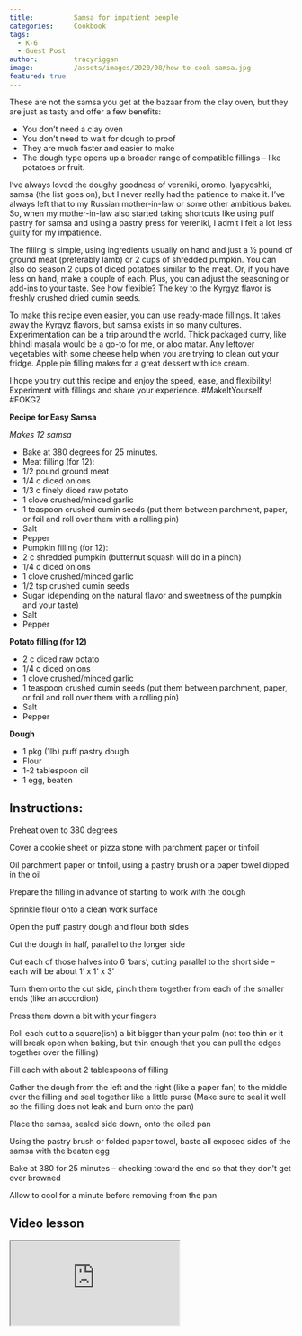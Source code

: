 ```yaml
---
title: 			Samsa for impatient people
categories:		Cookbook
tags:
  - K-6
  - Guest Post
author:			tracyriggan
image:			/assets/images/2020/08/how-to-cook-samsa.jpg
featured: true
---
```



These are not the samsa you get at the bazaar from the clay oven, but they are just as tasty and offer a few benefits:

- You don’t need a clay oven
- You don’t need to wait for dough to proof
- They are much faster and easier to make
- The dough type opens up a broader range of compatible fillings – like potatoes or fruit.

I’ve always loved the doughy goodness of vereniki, oromo, lyapyoshki, samsa (the list goes on), but I never really had the patience to make it. I’ve always left that to my Russian mother-in-law or some other ambitious baker. So, when my mother-in-law also started taking shortcuts like using puff pastry for samsa and using a pastry press for vereniki, I admit I felt a lot less guilty for my impatience.

The filling is simple, using ingredients usually on hand and just a ½ pound of ground meat (preferably lamb) or 2 cups of shredded pumpkin. You can also do season 2 cups of diced potatoes similar to the meat. Or, if you have less on hand, make a couple of each. Plus, you can adjust the seasoning or add-ins to your taste. See how flexible? The key to the Kyrgyz flavor is freshly crushed dried cumin seeds.

To make this recipe even easier, you can use ready-made fillings. It takes away the Kyrgyz flavors, but samsa exists in so many cultures. Experimentation can be a trip around the world. Thick packaged curry, like bhindi masala would be a go-to for me, or aloo matar. Any leftover vegetables with some cheese help when you are trying to clean out your fridge. Apple pie filling makes for a great dessert with ice cream.  

I hope you try out this recipe and enjoy the speed, ease, and flexibility! Experiment with fillings and share your experience. #MakeItYourself #FOKGZ

**Recipe for Easy Samsa**

*Makes 12 samsa*

- Bake at 380 degrees for 25 minutes.
- Meat filling (for 12):
- 1/2 pound ground meat
- 1/4 c diced onions
- 1/3 c finely diced raw potato  
- 1 clove crushed/minced garlic
- 1 teaspoon crushed cumin seeds (put them between parchment, paper, or foil and roll over them with a rolling pin)
- Salt
- Pepper
- Pumpkin filling (for 12):
- 2 c shredded pumpkin (butternut squash will do in a pinch)
- 1/4 c diced onions
- 1 clove crushed/minced garlic
- 1/2 tsp crushed cumin seeds
- Sugar (depending on the natural flavor and sweetness of the pumpkin and your taste)
- Salt
- Pepper

**Potato filling (for 12)**

- 2 c diced raw potato
- 1/4 c diced onions
- 1 clove crushed/minced garlic
- 1 teaspoon crushed cumin seeds (put them between parchment, paper, or foil and roll over them with a rolling pin)
- Salt
- Pepper

**Dough**

- 1 pkg (1lb) puff pastry dough
- Flour
- 1-2 tablespoon oil
- 1 egg, beaten

## Instructions:

Preheat oven to 380 degrees

Cover a cookie sheet or pizza stone with parchment paper or tinfoil

Oil parchment paper or tinfoil, using a pastry brush or a paper towel dipped in the oil

Prepare the filling in advance of starting to work with the dough

Sprinkle flour onto a clean work surface

Open the puff pastry dough and flour both sides

Cut the dough in half, parallel to the longer side

Cut each of those halves into 6 ‘bars’, cutting parallel to the short side – each will be about 1’ x 1’ x 3’

Turn them onto the cut side, pinch them together from each of the smaller ends (like an accordion)

Press them down a bit with your fingers

Roll each out to a square(ish) a bit bigger than your palm (not too thin or it will break open when baking, but thin enough that you can pull the edges together over the filling)

Fill each with about 2 tablespoons of filling

Gather the dough from the left and the right (like a paper fan) to the middle over the filling and seal together like a little purse (Make sure to seal it well so the filling does not leak and burn onto the pan)

Place the samsa, sealed side down, onto the oiled pan

Using the pastry brush or folded paper towel, baste all exposed sides of the samsa with the beaten egg

Bake at 380 for 25 minutes – checking toward the end so that they don’t get over browned

Allow to cool for a minute before removing from the pan

## Video lesson 

<div class="embed-responsive embed-responsive-16by9">
  <iframe class="embed-responsive-item" src="https://www.youtube.com/embed/CKnvJgRcOhM" allowfullscreen></iframe>
</div>